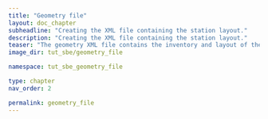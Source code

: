 ```yaml
---
title: "Geometry file"
layout: doc_chapter
subheadline: "Creating the XML file containing the station layout."
description: "Creating the XML file containing the station layout."
teaser: "The geometry XML file contains the inventory and layout of the seismic network. It contains sensors, recorders and stations and the assignment of sensors to recorders and recorders to stations."
image_dir: tut_sbe/geometry_file

namespace: tut_sbe_geometry_file

type: chapter
nav_order: 2

permalink: geometry_file
---
```


